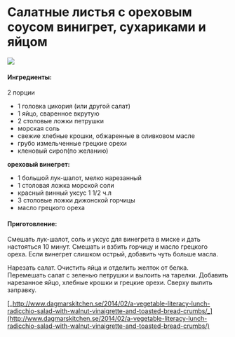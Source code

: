 ﻿---
image: https://s-media-cache-ak0.pinimg.com/564x/91/63/cb/9163cb913cc3f9faad8c7eecfea1a0c0.jpg
---
# Салатные листья с ореховым соусом винигрет, сухариками и яйцом

![](https://s-media-cache-ak0.pinimg.com/564x/91/63/cb/9163cb913cc3f9faad8c7eecfea1a0c0.jpg)

#### Ингредиенты:

2 порции

* 1 головка цикория \(или другой салат\)
* 1 яйцо, сваренное вкрутую
* 2 столовые ложки петрушки
* морская соль
* свежие хлебные крошки, обжаренные в оливковом масле
* грубо измельченные грецкие орехи
* кленовый сироп\(по желанию\) 

**ореховый винегрет:**

* 1 большой лук-шалот, мелко нарезанный
* 1 столовая ложка морской соли
* красный винный уксус 1 1/2 ч.л
* 3 столовые ложки дижонской горчицы
* масло грецкого ореха

#### Приготовление:

Смешать лук-шалот, соль и уксус для винегрета в миске и дать настояться 10 минут. Смешать и взбить горчицу и масло грецкого ореха. Если винегрет слишком острый, добавить чуть больше масла.

Нарезать салат. Очистить яйца и отделить желток от белка. Перемешать салат с зеленью петрушки и вылоить на тарелки. Добавить нарезанное яйцо, хлебные крошки и грецкие орехи. Сверху вылить заправку.

[_http://www.dagmarskitchen.se/2014/02/a-vegetable-literacy-lunch-radicchio-salad-with-walnut-vinaigrette-and-toasted-bread-crumbs/_](http://www.dagmarskitchen.se/2014/02/a-vegetable-literacy-lunch-radicchio-salad-with-walnut-vinaigrette-and-toasted-bread-crumbs/)

